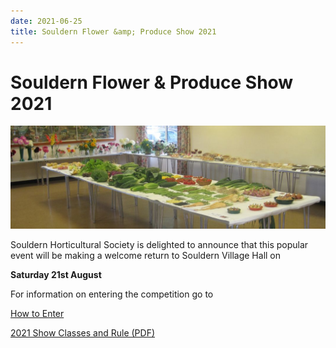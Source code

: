 ```yaml
---
date: 2021-06-25
title: Souldern Flower &amp; Produce Show 2021
---
```


# Souldern Flower &amp; Produce Show 2021

![show](/horticultural-society/show1301.jpg)

Souldern Horticultural Society is delighted to
announce that this popular event will be making
a welcome return to Souldern Village Hall on


**Saturday 21st August**

For information on entering the competition go to

[How to Enter](/horticultural-society/TheAnnualShow/HowtoEnter)

[2021 Show Classes and Rule (PDF)](/horticultural-society/TheAnnualShow/2021_Schedule.pdf)
